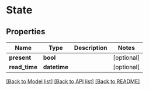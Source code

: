 # State

## Properties
Name | Type | Description | Notes
------------ | ------------- | ------------- | -------------
**present** | **bool** |  | [optional] 
**read_time** | **datetime** |  | [optional] 

[[Back to Model list]](../README.md#documentation-for-models) [[Back to API list]](../README.md#documentation-for-api-endpoints) [[Back to README]](../README.md)

